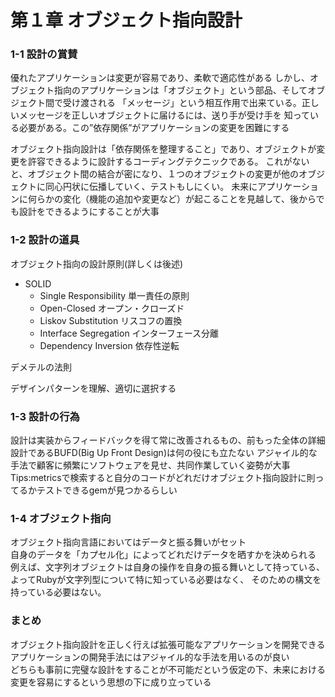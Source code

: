 # 第１章 オブジェクト指向設計

### 1-1 設計の賞賛  
優れたアプリケーションは変更が容易であり、柔軟で適応性がある
しかし、オブジェクト指向のアプリケーションは「オブジェクト」という部品、そしてオブジェクト間で受け渡される
「メッセージ」という相互作用で出来ている。正しいメッセージを正しいオブジェクトに届けるには、送り手が受け手を
知っている必要がある。この”依存関係”がアプリケーションの変更を困難にする

オブジェクト指向設計は「依存関係を整理すること」であり、オブジェクトが変更を許容できるように設計するコーディングテクニックである。
これがないと、オブジェクト間の結合が密になり、１つのオブジェクトの変更が他のオブジェクトに同心円状に伝播していく、テストもしにくい。
未来にアプリケーションに何らかの変化（機能の追加や変更など）が起こることを見越して、後からでも設計をできるようにすることが大事

### 1-2 設計の道具  
オブジェクト指向の設計原則(詳しくは後述)  
- SOLID
  - Single Responsibility 単一責任の原則
  - Open-Closed オープン・クローズド
  - Liskov Substitution リスコフの置換
  - Interface Segregation インターフェース分離
  - Dependency Inversion 依存性逆転

デメテルの法則

デザインパターンを理解、適切に選択する

### 1-3 設計の行為  

設計は実装からフィードバックを得て常に改善されるもの、前もった全体の詳細設計であるBUFD(Big Up Front Design)は何の役にも立たない
アジャイル的な手法で顧客に頻繁にソフトウェアを見せ、共同作業していく姿勢が大事  
Tips:metricsで検索すると自分のコードがどれだけオブジェクト指向設計に則ってるかテストできるgemが見つかるらしい

### 1-4 オブジェクト指向  

オブジェクト指向言語においてはデータと振る舞いがセット  
自身のデータを「カプセル化」によってどれだけデータを晒すかを決められる  
例えば、文字列オブジェクトは自身の操作を自身の振る舞いとして持っている、よってRubyが文字列型について特に知っている必要はなく、
そのための構文を持っている必要はない。

### まとめ  
オブジェクト指向設計を正しく行えば拡張可能なアプリケーションを開発できる  
アプリケーションの開発手法にはアジャイル的な手法を用いるのが良い  
どちらも事前に完璧な設計をすることが不可能だという仮定の下、未来における変更を容易にするという思想の下に成り立っている
